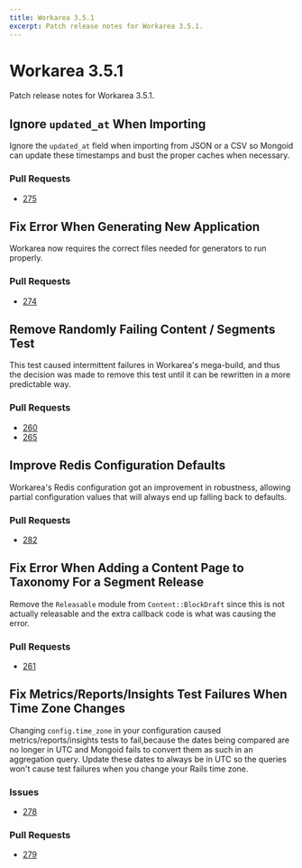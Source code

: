 ```yaml
---
title: Workarea 3.5.1
excerpt: Patch release notes for Workarea 3.5.1.
---
```


# Workarea 3.5.1

Patch release notes for Workarea 3.5.1.

## Ignore `updated_at` When Importing

Ignore the `updated_at` field when importing from JSON or a CSV so
Mongoid can update these timestamps and bust the proper caches when
necessary.

### Pull Requests

- [275](https://github.com/workarea-commerce/workarea/pull/275)

## Fix Error When Generating New Application

Workarea now requires the correct files needed for generators to run
properly.

### Pull Requests

- [274](https://github.com/workarea-commerce/workarea/pull/274)

## Remove Randomly Failing Content / Segments Test

This test caused intermittent failures in Workarea's mega-build, and
thus the decision was made to remove this test until it can be rewritten
in a more predictable way.

### Pull Requests

- [260](https://github.com/workarea-commerce/workarea/pull/260)
- [265](https://github.com/workarea-commerce/workarea/pull/265)

## Improve Redis Configuration Defaults

Workarea's Redis configuration got an improvement in robustness,
allowing partial configuration values that will always end up falling
back to defaults.

### Pull Requests

- [282](https://github.com/workarea-commerce/workarea/pull/282)

## Fix Error When Adding a Content Page to Taxonomy For a Segment Release

Remove the `Releasable` module from `Content::BlockDraft` since this is
not actually releasable and the extra callback code is what was causing
the error.

### Pull Requests

- [261](https://github.com/workarea-commerce/workarea/pull/261)


## Fix Metrics/Reports/Insights Test Failures When Time Zone Changes

Changing `config.time_zone` in your configuration caused
metrics/reports/insights tests to fail,because the dates being compared
are no longer in UTC and Mongoid fails to convert them as such in an
aggregation query. Update these dates to always be in UTC so the queries
won't cause test failures when you change your Rails time zone.

### Issues

- [278](https://github.com/workarea-commerce/workarea/issues/278)

### Pull Requests

- [279](https://github.com/workarea-commerce/workarea/pull/279)

